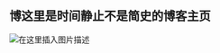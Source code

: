 ## 博这里是时间静止不是简史的博客主页

![在这里插入图片描述](https://img-blog.csdnimg.cn/20200301170749936.jpg?x-oss-process=image/watermark,type_ZmFuZ3poZW5naGVpdGk,shadow_10,text_aHR0cHM6Ly9ibG9nLmNzZG4ubmV0L3FxXzQzMzcxNTU2,size_16,color_FFFFFF,t_70)
